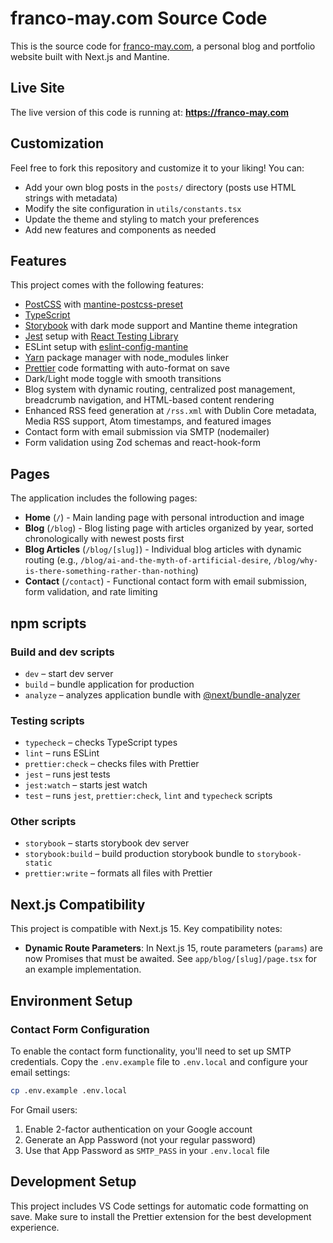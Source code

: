 # franco-may.com Source Code

This is the source code for [franco-may.com](https://franco-may.com), a personal blog and portfolio website built with Next.js and Mantine.

## Live Site

The live version of this code is running at: **https://franco-may.com**

## Customization

Feel free to fork this repository and customize it to your liking! You can:

- Add your own blog posts in the `posts/` directory (posts use HTML strings with metadata)
- Modify the site configuration in `utils/constants.tsx`
- Update the theme and styling to match your preferences
- Add new features and components as needed

## Features

This project comes with the following features:

- [PostCSS](https://postcss.org/) with [mantine-postcss-preset](https://mantine.dev/styles/postcss-preset)
- [TypeScript](https://www.typescriptlang.org/)
- [Storybook](https://storybook.js.org/) with dark mode support and Mantine theme integration
- [Jest](https://jestjs.io/) setup with [React Testing Library](https://testing-library.com/docs/react-testing-library/intro)
- ESLint setup with [eslint-config-mantine](https://github.com/mantinedev/eslint-config-mantine)
- [Yarn](https://yarnpkg.com/) package manager with node_modules linker
- [Prettier](https://prettier.io/) code formatting with auto-format on save
- Dark/Light mode toggle with smooth transitions
- Blog system with dynamic routing, centralized post management, breadcrumb navigation, and HTML-based content rendering
- Enhanced RSS feed generation at `/rss.xml` with Dublin Core metadata, Media RSS support, Atom timestamps, and featured images
- Contact form with email submission via SMTP (nodemailer)
- Form validation using Zod schemas and react-hook-form

## Pages

The application includes the following pages:

- **Home** (`/`) - Main landing page with personal introduction and image
- **Blog** (`/blog`) - Blog listing page with articles organized by year, sorted chronologically with newest posts first
- **Blog Articles** (`/blog/[slug]`) - Individual blog articles with dynamic routing (e.g., `/blog/ai-and-the-myth-of-artificial-desire`, `/blog/why-is-there-something-rather-than-nothing`)
- **Contact** (`/contact`) - Functional contact form with email submission, form validation, and rate limiting

## npm scripts

### Build and dev scripts

- `dev` – start dev server
- `build` – bundle application for production
- `analyze` – analyzes application bundle with [@next/bundle-analyzer](https://www.npmjs.com/package/@next/bundle-analyzer)

### Testing scripts

- `typecheck` – checks TypeScript types
- `lint` – runs ESLint
- `prettier:check` – checks files with Prettier
- `jest` – runs jest tests
- `jest:watch` – starts jest watch
- `test` – runs `jest`, `prettier:check`, `lint` and `typecheck` scripts

### Other scripts

- `storybook` – starts storybook dev server
- `storybook:build` – build production storybook bundle to `storybook-static`
- `prettier:write` – formats all files with Prettier

## Next.js Compatibility

This project is compatible with Next.js 15. Key compatibility notes:

- **Dynamic Route Parameters**: In Next.js 15, route parameters (`params`) are now Promises that must be awaited. See `app/blog/[slug]/page.tsx` for an example implementation.

## Environment Setup

### Contact Form Configuration

To enable the contact form functionality, you'll need to set up SMTP credentials. Copy the `.env.example` file to `.env.local` and configure your email settings:

```bash
cp .env.example .env.local
```

For Gmail users:

1. Enable 2-factor authentication on your Google account
2. Generate an App Password (not your regular password)
3. Use that App Password as `SMTP_PASS` in your `.env.local` file

## Development Setup

This project includes VS Code settings for automatic code formatting on save. Make sure to install the Prettier extension for the best development experience.
